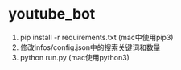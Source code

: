 # youtube_bot

1. pip install -r requirements.txt (mac中使用pip3)
2. 修改infos/config.json中的搜索关键词和数量
2. python run.py (mac使用python3)
